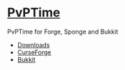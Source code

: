 # [PvPTime](http://guichaguri.com/PvPTime/)
PvPTime for Forge, Sponge and Bukkit

* [Downloads](http://guichaguri.com/PvPTime/)
* [CurseForge](https://minecraft.curseforge.com/projects/pvptime)
* [Bukkit](https://dev.bukkit.org/projects/pvptime)
